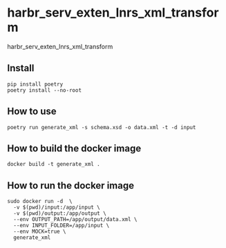 # harbr_serv_exten_lnrs_xml_transform
harbr_serv_exten_lnrs_xml_transform

## Install
```
pip install poetry
poetry install --no-root
```

## How to use

```poetry run generate_xml -s schema.xsd -o data.xml -t -d input```

## How to build the docker image

```docker build -t generate_xml .```

## How to run the docker image

```
sudo docker run -d  \
  -v $(pwd)/input:/app/input \
  -v $(pwd)/output:/app/output \
  --env OUTPUT_PATH=/app/output/data.xml \
  --env INPUT_FOLDER=/app/input \
  --env MOCK=true \
  generate_xml
```